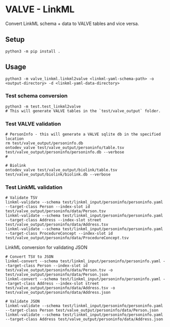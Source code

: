 # VALVE - LinkML
Convert LinkML schema + data to VALVE tables and vice versa.

## Setup
`python3 -m pip install .`

## Usage
`python3 -m valve_linkml.linkml2valve <linkml-yaml-schema-path> -o <output-directory> -d <linkml-yaml-data-directory>`

### Test schema conversion
```shell
python3 -m test.test_linkml2valve
# This will generate VALVE tables in the `test/valve_output` folder.
```

### Test VALVE validation
```shell
# PersonInfo - this will generate a VALVE sqlite db in the specified location
rm test/valve_output/personinfo.db
ontodev_valve test/valve_output/personinfo/table.tsv test/valve_output/personinfo/personinfo.db --verbose
# 

# Biolink
ontodev_valve test/valve_output/biolink/table.tsv test/valve_output/biolink/biolink.db --verbose
```

### Test LinkML validation
```shell
# Validate TSV
linkml-validate --schema test/linkml_input/personinfo/personinfo.yaml --target-class Person --index-slot id test/valve_output/personinfo/data/Person.tsv
linkml-validate --schema test/linkml_input/personinfo/personinfo.yaml --target-class Address --index-slot street test/valve_output/personinfo/data/Address.tsv
linkml-validate --schema test/linkml_input/personinfo/personinfo.yaml --target-class ProcedureConcept --index-slot id test/valve_output/personinfo/data/ProcedureConcept.tsv
```

LinkML conversion for validating JSON
```shell
# Convert TSV to JSON
linkml-convert --schema test/linkml_input/personinfo/personinfo.yaml --target-class Person --index-slot id test/valve_output/personinfo/data/Person.tsv -o test/valve_output/personinfo/data/Person.json
linkml-convert --schema test/linkml_input/personinfo/personinfo.yaml --target-class Address --index-slot street test/valve_output/personinfo/data/Address.tsv -o test/valve_output/personinfo/data/Address.json

# Validate JSON
linkml-validate --schema test/linkml_input/personinfo/personinfo.yaml --target-class Person test/valve_output/personinfo/data/Person.json
linkml-validate --schema test/linkml_input/personinfo/personinfo.yaml --target-class Address test/valve_output/personinfo/data/Address.json
```